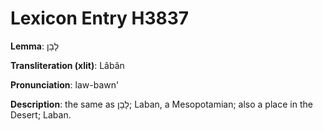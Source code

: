 # Lexicon Entry H3837

**Lemma**: לָבָן

**Transliteration (xlit)**: Lâbân

**Pronunciation**: law-bawn'

**Description**:
the same as לָבָן; Laban, a Mesopotamian; also a place in the Desert; Laban.
